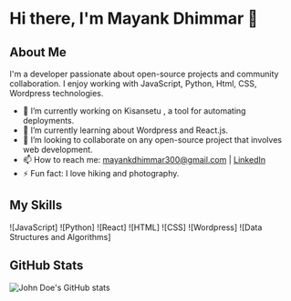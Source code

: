 # Hi there, I'm Mayank Dhimmar 👋

## About Me
I'm a  developer passionate about open-source projects and community collaboration. I enjoy working with JavaScript, Python, Html, CSS, Wordpress technologies.

- 🔭 I’m currently working on Kisansetu , a tool for automating deployments.
- 🌱 I’m currently learning about Wordpress and React.js.
- 👯 I’m looking to collaborate on any open-source project that involves web development.
- 📫 How to reach me: [mayankdhimmar300@gmail.com](mailto:mayankdhimmar300@.com) | [LinkedIn](www.linkedin.com/in/mayank-dhimmar-4895b7235)
- ⚡ Fun fact: I love hiking and photography.

## My Skills
![JavaScript]
![Python]
![React]
![HTML]
![CSS]
![Wordpress]
![Data Structures and Algorithms]




## GitHub Stats
![John Doe's GitHub stats](https://github-readme-stats.vercel.app/api?username=Mayank11d&show_icons=true&theme=radical)
